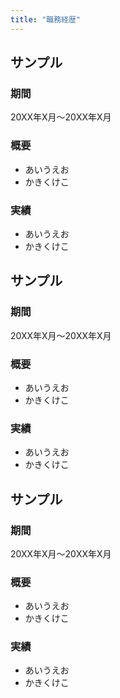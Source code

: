 ```yaml
---
title: "職務経歴"
---
```


## サンプル
### 期間
20XX年X月～20XX年X月

### 概要
- あいうえお
- かきくけこ

### 実績
- あいうえお
- かきくけこ

## サンプル
### 期間
20XX年X月～20XX年X月

### 概要
- あいうえお
- かきくけこ

### 実績
- あいうえお
- かきくけこ

## サンプル
### 期間
20XX年X月～20XX年X月

### 概要
- あいうえお
- かきくけこ

### 実績
- あいうえお
- かきくけこ